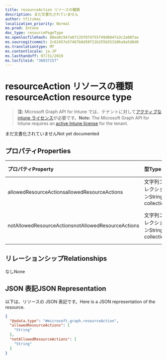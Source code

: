```yaml
---
title: resourceAction リソースの種類
description: まだ文書化されていません
author: tfitzmac
localization_priority: Normal
ms.prod: Intune
doc_type: resourcePageType
ms.openlocfilehash: 88ea0c947a87135f874755f49d0847a3c2a08fae
ms.sourcegitcommit: 2c62457e57467b8d50f21b255b553106a9a5d8d6
ms.translationtype: MT
ms.contentlocale: ja-JP
ms.lasthandoff: 07/31/2019
ms.locfileid: "36037157"
---
```

# <a name="resourceaction-resource-type"></a><span data-ttu-id="725c3-103">resourceAction リソースの種類</span><span class="sxs-lookup"><span data-stu-id="725c3-103">resourceAction resource type</span></span>

> <span data-ttu-id="725c3-104">**注:** Microsoft Graph API for Intune では、テナントに対して[アクティブな intune ライセンス](https://go.microsoft.com/fwlink/?linkid=839381)が必要です。</span><span class="sxs-lookup"><span data-stu-id="725c3-104">**Note:** The Microsoft Graph API for Intune requires an [active Intune license](https://go.microsoft.com/fwlink/?linkid=839381) for the tenant.</span></span>

<span data-ttu-id="725c3-105">まだ文書化されていません</span><span class="sxs-lookup"><span data-stu-id="725c3-105">Not yet documented</span></span>

## <a name="properties"></a><span data-ttu-id="725c3-106">プロパティ</span><span class="sxs-lookup"><span data-stu-id="725c3-106">Properties</span></span>
|<span data-ttu-id="725c3-107">プロパティ</span><span class="sxs-lookup"><span data-stu-id="725c3-107">Property</span></span>|<span data-ttu-id="725c3-108">型</span><span class="sxs-lookup"><span data-stu-id="725c3-108">Type</span></span>|<span data-ttu-id="725c3-109">説明</span><span class="sxs-lookup"><span data-stu-id="725c3-109">Description</span></span>|
|:---|:---|:---|
|<span data-ttu-id="725c3-110">allowedResourceActions</span><span class="sxs-lookup"><span data-stu-id="725c3-110">allowedResourceActions</span></span>|<span data-ttu-id="725c3-111">文字列コレクション</span><span class="sxs-lookup"><span data-stu-id="725c3-111">String collection</span></span>|<span data-ttu-id="725c3-112">許可されるアクション</span><span class="sxs-lookup"><span data-stu-id="725c3-112">Allowed Actions</span></span>|
|<span data-ttu-id="725c3-113">notAllowedResourceActions</span><span class="sxs-lookup"><span data-stu-id="725c3-113">notAllowedResourceActions</span></span>|<span data-ttu-id="725c3-114">文字列コレクション</span><span class="sxs-lookup"><span data-stu-id="725c3-114">String collection</span></span>|<span data-ttu-id="725c3-115">許可されていないアクション</span><span class="sxs-lookup"><span data-stu-id="725c3-115">Not Allowed Actions</span></span>|

## <a name="relationships"></a><span data-ttu-id="725c3-116">リレーションシップ</span><span class="sxs-lookup"><span data-stu-id="725c3-116">Relationships</span></span>
<span data-ttu-id="725c3-117">なし</span><span class="sxs-lookup"><span data-stu-id="725c3-117">None</span></span>

## <a name="json-representation"></a><span data-ttu-id="725c3-118">JSON 表記</span><span class="sxs-lookup"><span data-stu-id="725c3-118">JSON Representation</span></span>
<span data-ttu-id="725c3-119">以下は、リソースの JSON 表記です。</span><span class="sxs-lookup"><span data-stu-id="725c3-119">Here is a JSON representation of the resource.</span></span>
<!-- {
  "blockType": "resource",
  "@odata.type": "microsoft.graph.resourceAction"
}
-->
``` json
{
  "@odata.type": "#microsoft.graph.resourceAction",
  "allowedResourceActions": [
    "String"
  ],
  "notAllowedResourceActions": [
    "String"
  ]
}
```



